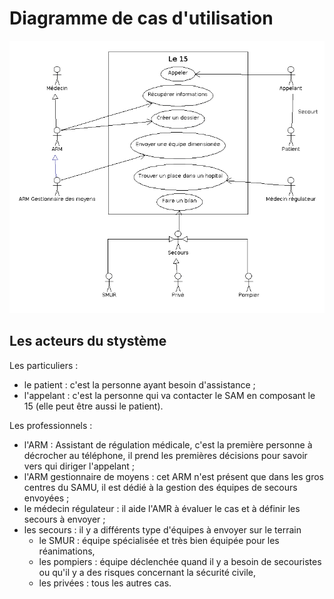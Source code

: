  
Diagramme de cas d'utilisation
==============================

![Diagramme de cas d'utilisation](../exports/use_case.png "Diagramme de cas d'utilisation")

Les acteurs du stystème
-----------------------

Les particuliers :
* le patient : c'est la personne ayant besoin d'assistance ;
* l'appelant : c'est la personne qui va contacter le SAM en composant le 15 (elle peut être aussi le patient).

Les professionnels :
* l'ARM : Assistant de régulation médicale, c'est la première personne à décrocher au téléphone, il prend les premières décisions pour savoir vers qui diriger l'appelant ;
* l'ARM gestionnaire de moyens : cet ARM n'est présent que dans les gros centres du SAMU, il est dédié à la gestion des équipes de secours envoyées ;
* le médecin régulateur : il aide l'AMR à évaluer le cas et à définir les secours à envoyer ;
* les secours : il y a différents type d'équipes à envoyer sur le terrain 
  * le SMUR : équipe spécialisée et très bien équipée pour les réanimations,
  * les pompiers : équipe déclenchée quand il y a besoin de secouristes ou qu'il y a des risques concernant la sécurité civile,
  * les privées : tous les autres cas.


